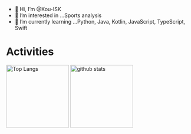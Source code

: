 - 👋 Hi, I’m @Kou-ISK
- 👀 I’m interested in ...Sports analysis
- 🌱 I’m currently learning ...Python, Java, Kotlin, JavaScript, TypeScript, Swift

# Activities
<div align="left"> 
  <img alt="Top Langs" height="170px" src="https://github-readme-stats.vercel.app/api?username=Kou-ISK&theme=vue-dark&layout=compact" />
  <img alt="github stats" height="170px" src="https://github-readme-stats.vercel.app/api/top-langs/?username=Kou-ISK&theme=vue-dark&layout=compact" />
</div>

<!---
k-isk/k-isk is a ✨ special ✨ repository because its `README.md` (this file) appears on your GitHub profile.
You can click the Preview link to take a look at your changes.
--->
